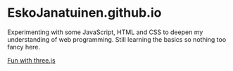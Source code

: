 # EskoJanatuinen.github.io

Experimenting with some JavaScript, HTML and CSS to deepen my understanding of web programming.
Still learning the basics so nothing too fancy here.

<a href="https://eskojanatuinen.github.io/">Fun with three.js</a>
<br>
